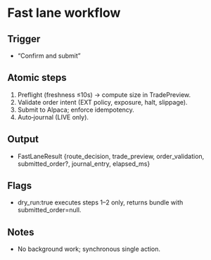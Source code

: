 # Fast lane workflow

## Trigger
- “Confirm and submit”

## Atomic steps
1) Preflight (freshness ≤10s) → compute size in TradePreview.
2) Validate order intent (EXT policy, exposure, halt, slippage).
3) Submit to Alpaca; enforce idempotency.
4) Auto‑journal (LIVE only).

## Output
- FastLaneResult {route_decision, trade_preview, order_validation, submitted_order?, journal_entry, elapsed_ms}

## Flags
- dry_run:true executes steps 1–2 only, returns bundle with submitted_order=null.

## Notes
- No background work; synchronous single action.
